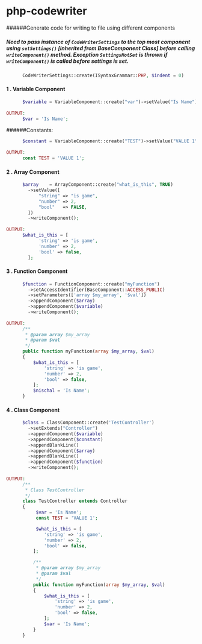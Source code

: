 # php-codewriter

######Generate code for writing to file using different components

##### Need to pass instance of ```CodeWriterSettings``` to the top most component using ```setSettings()``` [inherited from BaseComponent Class] before calling ```writeComponent()``` method. Exception ```SettingsNotSet``` is thrown if ```writeComponent()``` is called before settings is set.
```php
      CodeWriterSettings::create(ISyntaxGrammar::PHP, $indent = 0)
```

####  1 . Variable Component
```php
      $variable = VariableComponent::create("var")->setValue("Is Name")->writeComponent();
      
OUTPUT: 
      $var = 'Is Name';
```     

######Constants:
```php
      $constant = VariableComponent::create("TEST")->setValue("VALUE 1")->makeConstant()->writeComponent();
      
OUTPUT: 
      const TEST = 'VALUE 1';
```     
      
####  2 . Array Component   
```php  
      $array    = ArrayComponent::create("what_is_this", TRUE)
        ->setValue([
            "string" => "is game",
            "number" => 2,
            "bool"   => FALSE,
        ])
        ->writeComponent();
        
OUTPUT:   
      $what_is_this = [
            'string' => 'is game',
            'number' => 2,
            'bool' => false,
        ];
```     
        
####  3 . Function Component  
```php
      $function = FunctionComponent::create("myFunction")
        ->setAccessIdentifier(BaseComponent::ACCESS_PUBLIC)
        ->setParameters(['array $my_array', '$val'])
        ->appendComponent($array)
        ->appendComponent($variable)
        ->writeComponent();
        
OUTPUT:
      /**
       * @param array $my_array
       * @param $val
       */
      public function myFunction(array $my_array, $val)
      {
          $what_is_this = [
              'string' => 'is game',
              'number' => 2,
              'bool' => false,
          ];
          $nischal = 'Is Name';
      }
```
      
####  4 . Class Component 
```php
      $class = ClassComponent::create('TestController')
        ->setExtends("Controller")
        ->appendComponent($variable)
        ->appendComponent($constant)
        ->appendBlankLine()
        ->appendComponent($array)
        ->appendBlankLine()
        ->appendComponent($function)
        ->writeComponent();
        
OUTPUT:
      /**
       * Class TestController
       */
      class TestController extends Controller
      {
           $var = 'Is Name';
           const TEST = 'VALUE 1';

           $what_is_this = [
              'string' => 'is game',
              'number' => 2,
              'bool' => false,
          ];

          /**
           * @param array $my_array
           * @param $val
           */
          public function myFunction(array $my_array, $val)
          {
              $what_is_this = [
                  'string' => 'is game',
                  'number' => 2,
                  'bool' => false,
              ];
              $var = 'Is Name';
          }
      }
```     
